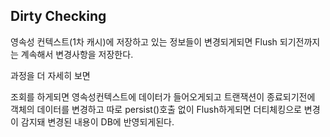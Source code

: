 ## Dirty Checking

영속성 컨텍스트(1차 캐시)에 저장하고 있는 정보들이 변경되게되면 Flush 되기전까지는 계속해서 변경사항을 저장한다.

과정을 더 자세히 보면

조회를 하게되면 영속성컨텍스트에 데이터가 들어오게되고 트랜잭션이 종료되기전에 객체의 데이터를 변경하고 따로 persist()호출 없이 Flush하게되면 더티체킹으로 변경이 감지돼 변경된 내용이 DB에 반영되게된다.

